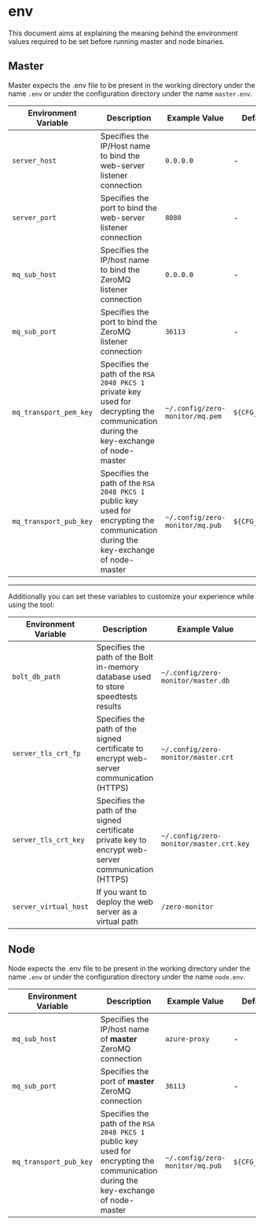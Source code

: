 # env

This document aims at explaining the meaning behind the environment values required to be set before running master and node binaries.

## Master

Master expects the .env file to be present in the working directory under the name `.env` or under the configuration directory under the name `master.env`.

|Environment Variable|Description|Example Value|Default Value|
|--------------------|-----------|-------------|-------------|
|`server_host`|Specifies the IP/Host name to bind the web-server listener connection|`0.0.0.0`|-|
|`server_port`|Specifies the port to bind the web-server listener connection|`8080`|-|
|`mq_sub_host`|Specifies the IP/host name to bind the ZeroMQ listener connection|`0.0.0.0`|-|
|`mq_sub_port`|Specifies the port to bind the ZeroMQ listener connection|`36113`|-|
|`mq_transport_pem_key`|Specifies the path of the `RSA 2048 PKCS 1` private key used for decrypting the communication during the key-exchange of node-master|`~/.config/zero-monitor/mq.pem`|`${CFG_DIR}/mq.pem`|
|`mq_transport_pub_key`|Specifies the path of the `RSA 2048 PKCS 1` public key used for encrypting the communication during the key-exchange of node-master|`~/.config/zero-monitor/mq.pub`|`${CFG_DIR}/mq.pub`|

---

Additionally you can set these variables to customize your experience while using the tool:

|Environment Variable|Description|Example Value|Default Value|
|--------------------|-----------|-------------|-------------|
|`bolt_db_path`|Specifies the path of the Bolt in-memory database used to store speedtests results|`~/.config/zero-monitor/master.db`|`${WORKING_DIR}/master.db`|
|`server_tls_crt_fp`|Specifies the path of the signed certificate to encrypt web-server communication (HTTPS)|`~/.config/zero-monitor/master.crt`|-|
|`server_tls_crt_key`|Specifies the path of the signed certificate private key to encrypt web-server communication (HTTPS)|`~/.config/zero-monitor/master.crt.key`|-|
|`server_virtual_host`|If you want to deploy the web server as a virtual path|`/zero-monitor`|-|

## Node

Node expects the .env file to be present in the working directory under the name `.env` or under the configuration directory under the name `node.env`.

|Environment Variable|Description|Example Value|Default Value|
|--------------------|-----------|-------------|-------------|
|`mq_sub_host`|Specifies the IP/host name of **master** ZeroMQ connection|`azure-proxy`|-|
|`mq_sub_port`|Specifies the port of **master** ZeroMQ connection |`36113`|-|
|`mq_transport_pub_key`|Specifies the path of the `RSA 2048 PKCS 1` public key used for encrypting the communication during the key-exchange of node-master|`~/.config/zero-monitor/mq.pub`|`${CFG_DIR}/mq.pub`|